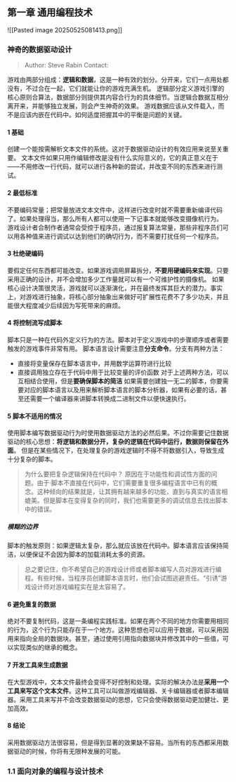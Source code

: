 ## 第一章 通用编程技术
![[Pasted image 20250525081413.png]]

### 神奇的数据驱动设计
> Author: Steve Rabin
> Contact: 

游戏由两部分组成：**逻辑和数据**，这是一种有效的划分。分开来，它们一点用处都没有，不过合在一起，它们就能让你的游戏充满生机。
逻辑部分定义游戏引擎的核心原则合算法，数据部分则提供其内容合行为的具体细节。当逻辑合数据互相分离开来，并能够独立发展，则会产生神奇的效果。
游戏数据应该从文件载入，而不是应该内嵌在代码中。如何适度把握其中的平衡是问题的关键。

#### 1 基础
创建一个能按需解析文本文件的系统。这对于数据驱动设计的有效应用来说至关重要。
文本文件如果只用作编辑修改是没有什么实际意义的，它的真正意义在于——不用修改一行代码，就可以进行各种新的尝试，并改变不同的东西来进行测试。
#### 2 最低标准
不要编码常量；把常量放进文本文件中，这样进行改变时就不需要重新编译代码了。如果处理得当，那么所有人都可以使用一下记事本就能够改变摄像机行为。
游戏设计者合制作者通常会受控于程序员，通过报复算法常量，那些非程序员们可以用各种值来进行调试以达到他们的确切行为，而不需要打扰任何一个程序员。
#### 3 杜绝硬编码
要假定任何东西都可能改变。如果游戏调用屏幕拆分，**不要用硬编码来实现**。只要采用正确的设计，并不会增加多少工作量就可以有一个可维护性的摄像机。
如果核心设计决策很灵活，游戏就可以逐渐演化，并在最终发挥其巨大的潜力。事实上，对游戏进行抽象，将核心部分抽象出来做好可扩展性花费不了多少功夫，并且能很大程度减少后续因为写死带来的麻烦。

#### 4 将控制流写成脚本
脚本只是一种在代码外定义行为的方法。脚本对于定义游戏中的步骤顺序或者需要触发的游戏事件非常有用。
脚本语言设计需要注意**分支命令**。分支有两种方法：
- 直接将变量保存在脚本语言中，并用数学运算符进行比较
- 直接调用独立存在于代码中用于比较变量的评价函数
对于上述两种方法，可以互相结合使用，但是**要确保脚本的简洁**
如果需要创建独一无二的脚本，你要需要对应的脚本语言以及用来解析脚本语言的脚本分析器，如果有必要的话，甚至还需要一个编译器来讲脚本转换成二进制文件以便快速执行。

#### 5 脚本不适用的情况
使用脚本编写数据驱动行为时使用数据驱动方法的必然后果。不过你需要记住数据驱动的核心思想：**将逻辑和数据分开，复杂的逻辑在代码中运行，数据则保留在外面**。
但是在某些情况下，在处理复杂的游戏逻辑时不得不将数据引入，导致生成十分复杂的脚本。
>为什么要把复杂逻辑保持在代码中？
>原因在于功能性和调试性方面的问题。由于·脚本不直接在代码中，它们需要重复很多编程语言中已有的概念。这种倾向的结果就是，让其拥有越来越多的功能，直到与真实的语言相媲美。但是脚本在变得复杂的同时，我们也需要更多的调试信息去找出脚本中的错误。

##### 模糊的边界
脚本的触发原则：如果逻辑太复杂，那么就应该放在代码中。脚本语言应该保持简洁，以便保证不会因为脚本的加载消耗太多的资源。
> 总之要记住，你不希望自己的游戏设计师或者脚本编写人员对游戏进行编程。有些时候，当程序员创建脚本语言时，他们会试图逃避责任。“引诱”游戏设计师对游戏编程实在是太容易了。

#### 6 避免重复的数据
绝对不要复制代码，这是一条编程实践标准。如果在两个不同的地方你需要用相同的行为，这个行为只能存在于一个地方。这种思想也可以应用于数据，可以采用因用来指向全局的数据块。甚至，通过使用引用指向数据块并修改其中的一些值，可以实现类似的继承的概念。

####  7 开发工具来生成数据
在大型游戏中，文本文件最终会变得不好控制和处理。实际的解决办法是**采用一个工具来写这个文本文件**。这种工具可以叫做游戏编辑器、关卡编辑器或者脚本编辑器。采用工具来写并不会改变数据驱动的思想，它只会使得数据驱动更加健壮、更加高效。

#### 8 结论
采用数据驱动方法很容易，但是得到显著的效果缺不容易。当所有的东西都采用数据驱动的时候，你将有无限种发展的可能。

### 1.1 面向对象的编程与设计技术

